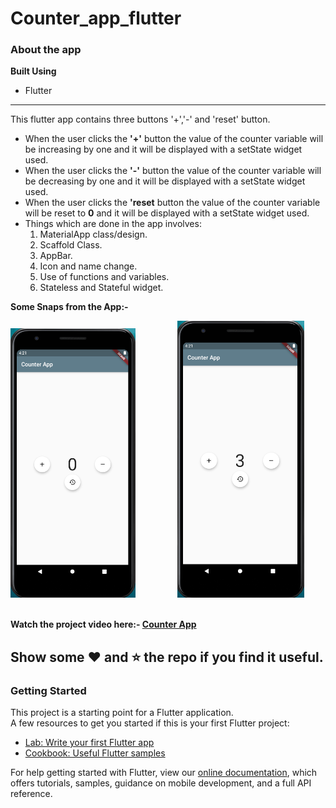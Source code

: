 # Counter_app_flutter

### About the app
<b>Built Using</b>
<ul><li>Flutter</li></ul>
<hr/>
This flutter app contains three buttons '+','-' and 'reset' button.
<ul>
  <li>
    When the user clicks the <b>'+'</b> button the value of the counter variable will be increasing by one and it will be displayed with a setState widget used.
  </li>
  <li>
    When the user clicks the <b>'-'</b> button the value of the counter variable will be decreasing by one and it will be displayed with a setState widget used.
  </li>
  <li>
    When the user clicks the <b>'reset</b> button the value of the counter variable will be reset to <b>0</b> and it will be displayed with a setState widget used.
  </li>
  <li>
    Things which are done in the app involves:
    <ol>
      <li>MaterialApp class/design.</li>
    <li>Scaffold Class.</li>
    <li>AppBar.</li>
    <li>Icon and name change.</li>
    <li>Use of functions and variables.</li>
    <li>Stateless and Stateful widget.</li>
    </ol>
  </li>
  
</ul>

<b>Some Snaps from the App:-</b>
<p float="left">
<img src="project_images/img_1.png" width="200"/> &nbsp; &nbsp;  &nbsp; &nbsp; &nbsp; &nbsp;  &nbsp; &nbsp;
<img src="project_images/img_2.png" width="203"/> &nbsp; &nbsp;  &nbsp; &nbsp; &nbsp; &nbsp;  &nbsp; &nbsp;
</p>


<b>Watch the project video here:- <a href="https://user-images.githubusercontent.com/67725607/111067242-6a43b280-84e9-11eb-84a1-fdd221cc9d21.mp4">Counter App</a></b>

## Show some ❤️ and ⭐ the repo if you find it useful.
 ### Getting Started
This project is a starting point for a Flutter application.
<br/>
A few resources to get you started if this is your first Flutter project:
<ul>
 <li>
  <a href="https://flutter.dev/docs/get-started/codelab">Lab: Write your first Flutter app</a>
 </li>
 <li>
  <a href="https://flutter.dev/docs/cookbook">Cookbook: Useful Flutter samples</a>
 </li>
 </ul>
For help getting started with Flutter, view our <a href="https://flutter.dev/docs">online documentation</a>, which offers tutorials, samples, guidance on mobile development, and a full API reference.
